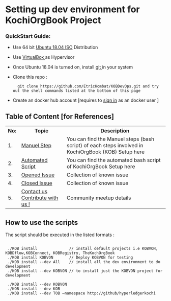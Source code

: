 # Setting up dev environment for KochiOrgBook Project

### QuickStart Guide:
* Use 64 bit <a href="https://ubuntu.com/download/desktop/thank-you?version=18.04.3&architecture=amd64">Ubuntu 18.04 ISO</a> Distribution 
* Use <a href="https://download.virtualbox.org/virtualbox/6.0.14/VirtualBox-6.0.14-133895-Win.exe">VirtualBox </a> as Hypervisor
* Once Ubuntu 18.04 is turned on, install <a href="https://github.com/EtricKombat/KOBDevOps/wiki/3.Automated-Scripts">git </a>  in your system

* Clone this repo :
        
        git clone https://github.com/EtricKombat/KOBDevOps.git and try out the shell commands listed at the bottom of this page

* Create an docker hub account [requires to <a href="https://hub.docker.com/signup">sign in</a> as an docker user ]


## Table of Content [for References]

<table>
<tr><th>No:</th><th>Topic </th><th>Description</th></tr>
<tr><td>1.</td><td><a href="https://github.com/EtricKombat/KOBDevOps/wiki/1.Manuel-Steps-to-setup-KOB">Manuel Step</a></td><td>You can find the Manuel steps (bash script) of each steps involved in KochiOrgBook (KOB) Setup here</td></tr>
<tr><td>2.</td><td><a href="https://github.com/EtricKombat/KOBDevOps/wiki/3.Automated-Scripts">Automated Script</a></td><td>You can find the automated bash script of KochiOrgBook Setup here</td></tr>

<tr><td>3.</td><td><a href="https://github.com/EtricKombat/KOBDevOps/issues?q=is%3Aopen+is%3Aissue">Opened Issue</a></td><td>Collection of known issue</td></tr>
<tr><td>4.</td><td><a href="https://github.com/EtricKombat/KOBDevOps/issues?q=is%3Aissue+is%3Aclosed">Closed Issue</a></td><td>Collection of known issue</td></tr>

<tr><td>5.</td><td><a href="https://github.com/EtricKombat/KOBDevOps/wiki/Contact-us-------Contribute-with-us-!">Contact us Contribute with us !</a></td><td>Community meetup details</td></tr>
</table>


## How to use the scripts 
The script should be executed in the listed formats : 

```code

 ./KOB install              // install default projects i.e KOBVON, KOBDflow,KOBConnect, KOBRegistry, TheKochOrgBook
 ./KOB install KOBVON       // Deploy KOBVON for testing
 ./KOB install --dev All    // install all the dev environment to do development
 ./KOB install --dev KOBVON // to install just the KOBVON project for development
 
 ./KOB install --dev KOBVON 
 ./KOB install --dev KOB      
 ./KOB install --dev TOB –namespace http://github/hyperledgerkochi
```

